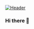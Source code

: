 [![Header](https://raw.githubusercontent.com/MartinHeinz/<OWNER>/<OWNER>/readme_header.png "Header")](https://some-url.dev/)
### Hi there 👋
<!--
**pronoymukherjeewritescode/pronoymukherjeewritescode** is a ✨ _special_ ✨ repository because its `README.md` (this file) appears on your GitHub profile.

Here are some ideas to get you started:

- 🔭 I’m currently working on ...
- 🌱 I’m currently learning ...
- 👯 I’m looking to collaborate on ...
- 🤔 I’m looking for help with ...
- 💬 Ask me about ...
- 📫 How to reach me: ...
- 😄 Pronouns: ...
- ⚡ Fun fact: ...
-->
